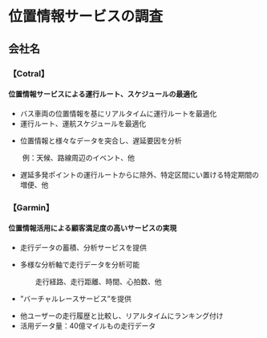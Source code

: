 # 位置情報サービスの調査
## 会社名
### 【Cotral】
#### 位置情報サービスによる運行ルート、スケジュールの最適化
* バス車両の位置情報を基にリアルタイムに運行ルートを最適化
* 運行ルート、運航スケジュールを最適化  
 - 位置情報と様々なデータを突合し、遅延要因を分析　　
 
 
 　　例：天候、路線周辺のイベント、他
 - 遅延多発ポイントの運行ルートからに除外、特定区間にい置ける特定期間の増便、他

### 【Garmin】
#### 位置情報活用による顧客満足度の高いサービスの実現
* 走行データの蓄積、分析サービスを提供
 - 多様な分析軸で走行データを分析可能　　
 
 　　
   　走行経路、走行距離、時間、心拍数、他　
* ”バーチャルレースサービス”を提供　
 - 他ユーザーの走行履歴と比較し、リアルタイムにランキング付け
 - 活用データ量：40億マイルもの走行データ
  
